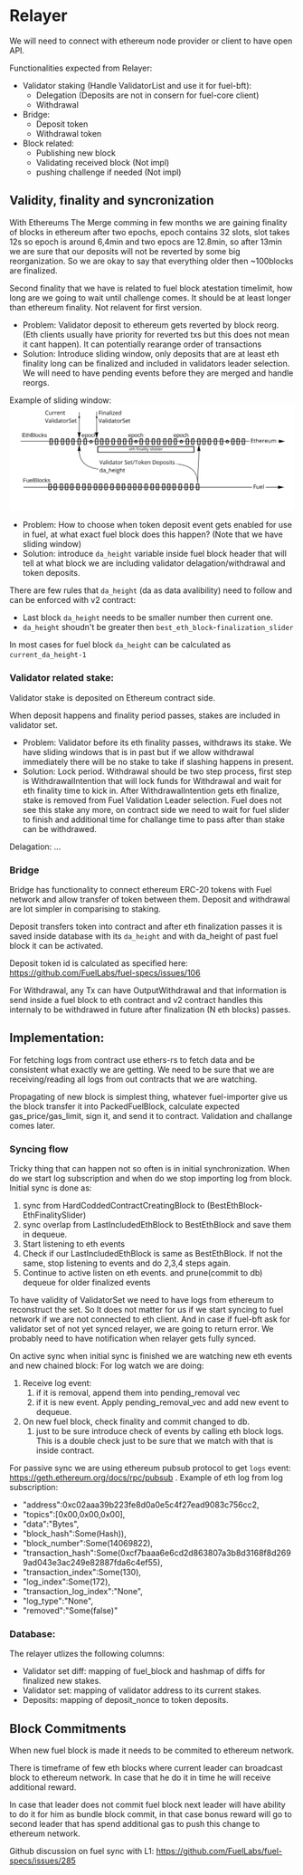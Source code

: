 

# Relayer


We will need to connect with ethereum node provider or client to have open API.

Functionalities expected from Relayer:

* Validator staking (Handle ValidatorList and use it for fuel-bft):
    * Delegation (Deposits are not in consern for fuel-core client)
    * Withdrawal
* Bridge:
    * Deposit token
    * Withdrawal token
* Block related:
    * Publishing new block
    * Validating received block (Not impl)
    * pushing challenge if needed (Not impl)

## Validity, finality and syncronization

With Ethereums The Merge comming in few months we are gaining finality of blocks in ethereum after two epochs, epoch contains 32 slots, slot takes 12s so epoch is around 6,4min and two epocs are 12.8min, so after 13min we are sure that our deposits will not be reverted by some big reorganization. So we are okay to say that everything older then ~100blocks are finalized.

Second finality that we have is related to fuel block atestation timelimit, how long are we going to wait until challenge comes. It should be at least longer than ethereum finality. Not relavent for first version.

- Problem: Validator deposit to ethereum gets reverted by block reorg. (Eth clients usually have priority for reverted txs but this does not mean it cant happen). It can potentially rearange order of transactions
- Solution: Introduce sliding window, only deposits that are at least eth finality long can be finalized and included in validators leader selection. We will need to have pending events before they are merged and handle reorgs.

Example of sliding window:
![Sliding Window](../docs/diagrams/fuel_v2_relayer_sliding_window.jpg)

- Problem: How to choose when token deposit event gets enabled for use in fuel, at what exact fuel block does this happen? (Note that we have sliding window)
- Solution: introduce `da_height` variable inside fuel block header that will tell at what block we are including validator delagation/withdrawal and token deposits. 

There are few rules that `da_height` (da as data avalibility) need to follow and can be enforced with v2 contract:
* Last block `da_height` needs to be smaller number then current one.
* `da_height` shoudn't be greater then `best_eth_block`-`finalization_slider`

In most cases for fuel block `da_height` can be calculated as `current_da_height-1`

### Validator related stake:
Validator stake is deposited on Ethereum contract side.

When deposit happens and finality period passes, stakes are included in validator set.

- Problem: Validator before its eth finality passes, withdraws its stake. We have sliding windows that is in past but if we allow withdrawal immediately there will be no stake to take if slashing happens in present.
- Solution: Lock period. Withdrawal should be two step process, first step is WithdrawalIntention that will lock funds for Withdrawal and wait for eth finality time to kick in. After WithdrawalIntention gets eth finalize, stake is removed from Fuel Validation Leader selection. Fuel does not see this stake any more, on contract side we need to wait for fuel slider to finish and additional time for challange time to pass after than stake can be withdrawed.

Delagation: ...

### Bridge

Bridge has functionality to connect ethereum ERC-20 tokens with Fuel network and allow transfer of token between them. Deposit and withdrawal are lot simpler in comparising to staking.

Deposit transfers token into contract and after eth finalization passes it is saved inside database with its `da_height` and with da_height of past fuel block it can be activated.

Deposit token id is calculated as specified here: https://github.com/FuelLabs/fuel-specs/issues/106

For Withdrawal, any Tx can have OutputWithdrawal and that information is send inside a fuel block to eth contract and v2 contract handles this internaly to be withdrawed in future after finalization (N eth blocks) passes.

## Implementation:

For fetching logs from contract use ethers-rs to fetch data and be consistent what exactly we are getting. We need to be sure that we are receiving/reading all logs from out contracts that we are watching.

Propagating of new block is simplest thing, whatever fuel-importer give us the block transfer it into PackedFuelBlock, calculate expected gas_price/gas_limit, sign it, and send it to contract. Validation and challange comes later.

### Syncing flow

Tricky thing that can happen not so often is in initial synchronization. When do we start log subscription and when do we stop importing log from block. Initial sync is done as:
1. sync from HardCoddedContractCreatingBlock to (BestEthBlock-EthFinalitySlider)
2. sync overlap from LastIncludedEthBlock to BestEthBlock and save them in dequeue.
3. Start listening to eth events
4. Check if our LastIncludedEthBlock is same as BestEthBlock.
  If not the same, stop listening to events and do 2,3,4 steps again.
7. Continue to active listen on eth events. and prune(commit to db) dequeue for older finalized events

To have validity of ValidatorSet we need to have logs from ethereum to reconstruct the set. So It does not matter for us if we start syncing to fuel network if we are not connected to eth client. And in case if fuel-bft ask for validator set of not yet synced relayer, we are going to return error. We probably need to have notification when relayer gets fully synced.

On active sync when initial sync is finished we are watching new eth events and new chained block:
For log watch we are doing:
1. Receive log event:
    1. if it is removal, append them into pending_removal vec
    2. if it is new event. Apply pending_removal_vec and add new event to dequeue.
2. On new fuel block, check finality and commit changed to db.
     1. just to be sure introduce check of events by calling eth block logs. This is a double check just to be sure that we match with that is inside contract.

For passive sync we are using ethereum pubsub protocol to get `logs` event: https://geth.ethereum.org/docs/rpc/pubsub . Example of eth log from log subscription:
* "address":0xc02aaa39b223fe8d0a0e5c4f27ead9083c756cc2,
* "topics":[0x00,0x00,0x00],
* "data":"Bytes",
* "block_hash":Some(Hash)),
* "block_number":Some(14069822),
* "transaction_hash":Some(0xcf7baaa6e6cd2d863807a3b8d3168f8d2699ad043e3ac249e82887fda6c4ef55),
* "transaction_index":Some(130),
* "log_index":Some(172),
* "transaction_log_index":"None",
* "log_type":"None",
* "removed":"Some(false)"

### Database:

The relayer utlizes the following columns:
* Validator set diff: mapping of fuel_block and hashmap of diffs for finalized new stakes.
* Validator set: mapping of validator address to its current stakes.
* Deposits: mapping of deposit_nonce to token deposits.

## Block Commitments

When new fuel block is made it needs to be commited to ethereum network.

There is timeframe of few eth blocks where current leader can broadcast block to ethereum network. In case that he do it in time he will receive additional reward.

In case that leader does not commit fuel block next leader will have ability to do it for him as bundle block commit, in that case bonus reward will go to second leader that has spend additional gas to push this change to ethereum network.

Github discussion on fuel sync with L1: https://github.com/FuelLabs/fuel-specs/issues/285